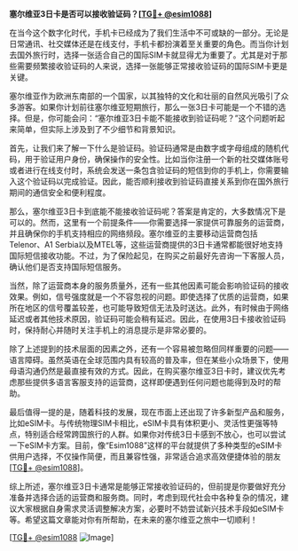 **塞尔维亚3日卡是否可以接收验证码？[[TG💪+ @esim1088](https://t.me/s/esim1088)]**

在当今这个数字化时代，手机卡已经成为了我们生活中不可或缺的一部分。无论是日常通讯、社交媒体还是在线支付，手机卡都扮演着至关重要的角色。而当你计划去国外旅行时，选择一张适合自己的国际SIM卡就显得尤为重要了。尤其是对于那些需要频繁接收验证码的人来说，选择一张能够正常接收验证码的国际SIM卡更是关键。

塞尔维亚作为欧洲东南部的一个国家，以其独特的文化和壮丽的自然风光吸引了众多游客。如果你计划前往塞尔维亚短期旅行，那么一张3日卡可能是一个不错的选择。但是，你可能会问：“塞尔维亚3日卡能不能接收到验证码呢？”这个问题听起来简单，但实际上涉及到了不少细节和背景知识。

首先，让我们来了解一下什么是验证码。验证码通常是由数字或字母组成的随机代码，用于验证用户身份，确保操作的安全性。比如当你注册一个新的社交媒体账号或者进行在线支付时，系统会发送一条包含验证码的短信到你的手机上，你需要输入这个验证码以完成验证。因此，能否顺利接收到验证码直接关系到你在国外旅行期间的通信安全和便利程度。

那么，塞尔维亚3日卡到底能不能接收验证码呢？答案是肯定的，大多数情况下是可以的。然而，这里有一个前提条件——你需要选择一家提供可靠服务的运营商，并且确保你的手机支持相应的网络频段。塞尔维亚的主要移动运营商包括Telenor、A1 Serbia以及MTEL等，这些运营商提供的3日卡通常都能很好地支持国际短信接收功能。不过，为了保险起见，在购买之前最好先咨询一下客服人员，确认他们是否支持国际短信服务。

当然，除了运营商本身的服务质量外，还有一些其他因素可能会影响验证码的接收效果。例如，信号强度就是一个不容忽视的问题。即使选择了优质的运营商，如果所在地区的信号覆盖较差，也可能导致短信无法及时送达。此外，有时候由于网络延迟或者其他技术原因，验证码可能会稍有延迟。因此，在使用3日卡接收验证码时，保持耐心并随时关注手机上的消息提示是非常必要的。

除了上述提到的技术层面的因素之外，还有一个容易被忽略但同样重要的问题——语言障碍。虽然英语在全球范围内具有较高的普及率，但在某些小众场景下，使用母语沟通仍然是最直接有效的方式。因此，在购买塞尔维亚3日卡时，建议优先考虑那些提供多语言客服支持的运营商，这样即便遇到任何问题也能得到及时的帮助。

最后值得一提的是，随着科技的发展，现在市面上还出现了许多新型产品和服务，比如eSIM卡。与传统物理SIM卡相比，eSIM卡具有体积更小、灵活性更强等特点，特别适合经常跨国旅行的人群。如果你对传统3日卡感到不放心，也可以尝试一下eSIM卡方案。目前，像“Esim1088”这样的平台就提供了多种类型的eSIM卡供用户选择，不仅操作简便，而且兼容性强，非常适合追求高效便捷体验的朋友[[TG💪+ @esim1088](https://t.me/s/esim1088)]。

综上所述，塞尔维亚3日卡通常是能够正常接收验证码的，但前提是你要做好充分准备并选择合适的运营商和服务商。同时，考虑到现代社会中各种复杂的情况，建议大家根据自身需求灵活调整解决方案，必要时不妨尝试新兴技术手段如eSIM卡等。希望这篇文章能对你有所帮助，在未来的塞尔维亚之旅中一切顺利！

[[TG💪+ @esim1088](https://t.me/s/esim1088) ![Image](https://i.postimg.cc/4NQfJmqS/Snipaste-2025-05-13-00-14-12.png)]